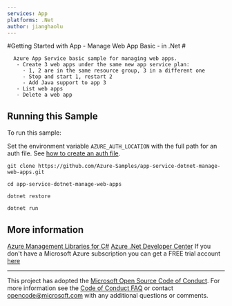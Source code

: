```yaml
---
services: App
platforms: .Net
author: jianghaolu
---
```


#Getting Started with App - Manage Web App Basic - in .Net #

      Azure App Service basic sample for managing web apps.
       - Create 3 web apps under the same new app service plan:
         - 1, 2 are in the same resource group, 3 in a different one
         - Stop and start 1, restart 2
         - Add Java support to app 3
       - List web apps
       - Delete a web app


## Running this Sample ##

To run this sample:

Set the environment variable `AZURE_AUTH_LOCATION` with the full path for an auth file. See [how to create an auth file](https://github.com/Azure/azure-sdk-for-net/blob/Fluent/AUTH.md).

    git clone https://github.com/Azure-Samples/app-service-dotnet-manage-web-apps.git

    cd app-service-dotnet-manage-web-apps

    dotnet restore

    dotnet run

## More information ##

[Azure Management Libraries for C#](https://github.com/Azure/azure-sdk-for-net/tree/Fluent)
[Azure .Net Developer Center](https://azure.microsoft.com/en-us/develop/net/)
If you don't have a Microsoft Azure subscription you can get a FREE trial account [here](http://go.microsoft.com/fwlink/?LinkId=330212)

---

This project has adopted the [Microsoft Open Source Code of Conduct](https://opensource.microsoft.com/codeofconduct/). For more information see the [Code of Conduct FAQ](https://opensource.microsoft.com/codeofconduct/faq/) or contact [opencode@microsoft.com](mailto:opencode@microsoft.com) with any additional questions or comments.